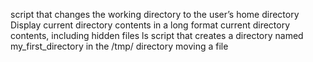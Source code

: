 script that changes the working directory to the user’s home directory
Display current directory contents in a long format
current directory contents, including hidden files
ls
script that creates a directory named my_first_directory in the /tmp/ directory
moving a file
